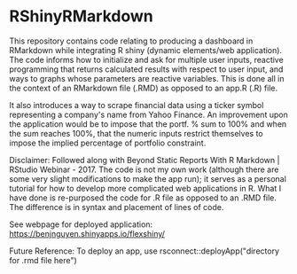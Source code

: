 # RShinyRMarkdown

This repository contains code relating to producing a dashboard in RMarkdown while integrating R shiny (dynamic elements/web application).
The code informs how to initialize and ask for multiple user inputs, reactive programming that returns calculated results with respect to user input, and ways to graphs whose parameters are reactive variables. This is done all in the context of an RMarkdown file (.RMD) as opposed to an app.R (.R) file.

It also introduces a way to scrape financial data using a ticker symbol representing a company's name from Yahoo Finance. An improvement upon the application would be to impose that the portf. % sum to 100% and when the sum reaches 100%, that the numeric inputs restrict themselves to impose the implied percentage of portfolio constraint.

Disclaimer: 
Followed along with Beyond Static Reports With R Markdown | RStudio Webinar - 2017. 
The code is not my own work (although there are some very slight modifications to make the app run); it serves as a personal tutorial for how to develop more complicated web applications in R. What I have done is re-purposed the code for .R file as opposed to an .RMD file. The difference is in syntax and placement of lines of code.


See webpage for deployed application:
https://benjnguyen.shinyapps.io/flexshiny/

Future Reference:
To deploy an app, use rsconnect::deployApp("directory for .rmd file here")
